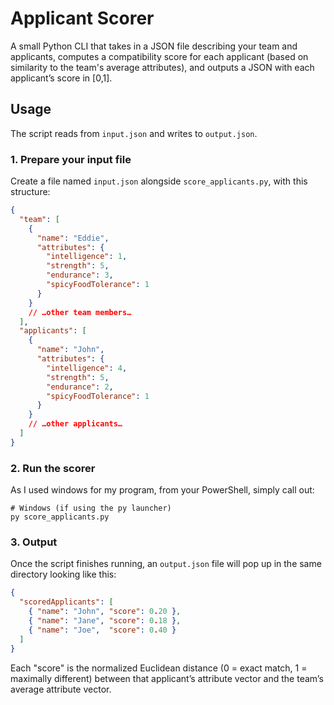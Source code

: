 # Applicant Scorer

A small Python CLI that takes in a JSON file describing your team and applicants, computes a compatibility score for each applicant (based on similarity to the team's average attributes), and outputs a JSON with each applicant’s score in [0,1].

## Usage

The script reads from `input.json` and writes to `output.json`.

### 1. Prepare your input file

Create a file named `input.json` alongside `score_applicants.py`, with this structure:

```json
{
  "team": [
    {
      "name": "Eddie",
      "attributes": {
        "intelligence": 1,
        "strength": 5,
        "endurance": 3,
        "spicyFoodTolerance": 1
      }
    }
    // …other team members…
  ],
  "applicants": [
    {
      "name": "John",
      "attributes": {
        "intelligence": 4,
        "strength": 5,
        "endurance": 2,
        "spicyFoodTolerance": 1
      }
    }
    // …other applicants…
  ]
}
```

### 2. Run the scorer

As I used windows for my program, from your PowerShell, simply call out:

```
# Windows (if using the py launcher)
py score_applicants.py
```

### 3. Output

Once the script finishes running, an `output.json` file will pop up in the same directory looking like this:

``` json
{
  "scoredApplicants": [
    { "name": "John", "score": 0.20 },
    { "name": "Jane", "score": 0.18 },
    { "name": "Joe",  "score": 0.40 }
  ]
}
```

Each "score" is the normalized Euclidean distance (0 = exact match, 1 = maximally different) between that applicant’s attribute vector and the team’s average attribute vector.